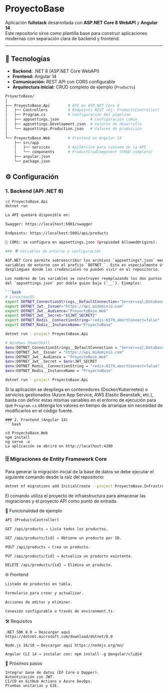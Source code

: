 # ProyectoBase

Aplicación **fullstack** desarrollada con **ASP.NET Core 8 WebAPI** y **Angular 14**.  
Este repositorio sirve como plantilla base para construir aplicaciones modernas con separación clara de backend y frontend.

---

## 🚀 Tecnologías

- **Backend:** .NET 8 (ASP.NET Core WebAPI)
- **Frontend:** Angular 14
- **Comunicación:** REST API con CORS configurable
- **Arquitectura inicial:** CRUD completo de ejemplo (`Products`)

```bash
ProyectoBase/
│
├── ProyectoBase.Api        # API en ASP.NET Core 8
│   ├── Controllers         # Endpoints REST (ej: ProductsController)
│   ├── Program.cs          # Configuración del pipeline
│   ├── appsettings.json              # Configuración común
│   ├── appsettings.Development.json  # Valores de desarrollo
│   └── appsettings.Production.json   # Valores de producción
│
└── ProyectoBase.Web        # Frontend en Angular 14
    ├── src/app
    │   ├── services        # ApiService para consumo de la API
    │   └── components      # ProductCrudComponent (CRUD completo)
    ├── angular.json
    └── package.json

```
## ⚙️ Configuración

### 1. Backend (API .NET 8)

```bash
cd ProyectoBase.Api
dotnet run

La API quedará disponible en:

Swagger: https://localhost:5001/swagger

Endpoints: https://localhost:5001/api/products

📌 CORS: se configura en appsettings.json (propiedad AllowedOrigins).

### 🌍 Variables de entorno y configuración

ASP.NET Core permite sobreescribir los archivos `appsettings*.json` mediante
variables de entorno con el prefijo `DOTNET_`. Esto es especialmente útil en
despliegues donde las credenciales no pueden vivir en el repositorio.

Los nombres de las variables se construyen reemplazando los dos puntos (`:`)
del `appsettings.json` por doble guion bajo (`__`). Ejemplos:

```bash
# Linux/macOS
export DOTNET_ConnectionStrings__DefaultConnection="Server=sql;Database=ProyectoBase;User Id=api;Password=${DB_PASSWORD};TrustServerCertificate=True;"
export DOTNET_Jwt__Issuer="https://api.midominio.com"
export DOTNET_Jwt__Audience="ProyectoBase.Web"
export DOTNET_Jwt__Secret="${JWT_SECRET}"
export DOTNET_Redis__ConnectionString="redis:6379,abortConnect=false"
export DOTNET_Redis__InstanceName="ProyectoBase"

dotnet run --project ProyectoBase.Api

# Windows PowerShell
$env:DOTNET_ConnectionStrings__DefaultConnection = "Server=sql;Database=ProyectoBase;User Id=api;Password=$env:DB_PASSWORD;TrustServerCertificate=True;"
$env:DOTNET_Jwt__Issuer = "https://api.midominio.com"
$env:DOTNET_Jwt__Audience = "ProyectoBase.Web"
$env:DOTNET_Jwt__Secret = $env:JWT_SECRET
$env:DOTNET_Redis__ConnectionString = "redis:6379,abortConnect=false"
$env:DOTNET_Redis__InstanceName = "ProyectoBase"

dotnet run --project ProyectoBase.Api
```

Si la aplicación se despliega en contenedores (Docker/Kubernetes) o servicios
gestionados (Azure App Service, AWS Elastic Beanstalk, etc.), basta con definir
estas mismas variables en el entorno de ejecución para que `Program.cs`
obtenga los valores en tiempo de arranque sin necesidad de modificarlos en el
código fuente.

```
### 2. Frontend (Angular 14)
```bash

cd ProyectoBase.Web
npm install
ng serve -o
La aplicación se abrirá en http://localhost:4200
```

### 🗄️ Migraciones de Entity Framework Core

Para generar la migración inicial de la base de datos se debe ejecutar el siguiente comando desde la raíz del repositorio:

```bash
dotnet ef migrations add InitialCreate --project ProyectoBase.Infrastructure --startup-project ProyectoBase.Api --output-dir Persistence/Migrations
```

El comando utiliza el proyecto de infraestructura para almacenar las migraciones y el proyecto API como punto de entrada.

🧩 Funcionalidad de ejemplo
```bash
API (ProductsController)

GET /api/products → Lista todos los productos.

GET /api/products/{id} → Obtiene un producto por ID.

POST /api/products → Crea un producto.

PUT /api/products/{id} → Actualiza un producto existente.

DELETE /api/products/{id} → Elimina un producto.
```
🌐 Frontend
```bash
Listado de productos en tabla.

Formulario para crear y actualizar.

Acciones de editar y eliminar.

Conexión configurable a través de environment.ts.
```

🛠️ Requisitos
```
.NET SDK 8.0 → Descargar aquí https://dotnet.microsoft.com/download/dotnet/8.0

Node.js 16/18 → Descargar aquí https://nodejs.org/en/

Angular CLI 14 → instalar con: npm install -g @angular/cli@14
```
📌 Próximos pasos
```
Integrar base de datos (EF Core o Dapper).
Autenticación con JWT.
CI/CD en GitHub Actions o Azure DevOps.
Pruebas unitarias y E2E.
```
